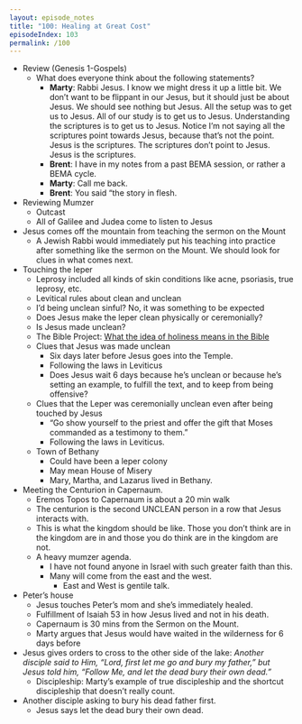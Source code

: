```yaml
---
layout: episode_notes
title: "100: Healing at Great Cost"
episodeIndex: 103
permalink: /100
---
```


- Review (Genesis 1-Gospels)
  - What does everyone think about the following statements?
    - **Marty**: Rabbi Jesus. I know we might dress it up a little bit. We don’t want to be flippant in our Jesus, but it should just be about Jesus. We should see nothing but Jesus. All the setup was to get us to Jesus. All of our study is to get us to Jesus. Understanding the scriptures is to get us to Jesus. Notice I’m not saying all the scriptures point towards Jesus, because that’s not the point. Jesus is the scriptures. The scriptures don’t point to Jesus. Jesus is the scriptures.
    - **Brent**: I have in my notes from a past BEMA session, or rather a BEMA cycle.
    - **Marty**: Call me back.
    - **Brent**: You said “the story in flesh.
- Reviewing Mumzer
  - Outcast
  - All of Galilee and Judea come to listen to Jesus
- Jesus comes off the mountain from teaching the sermon on the Mount
  - A Jewish Rabbi would immediately put his teaching into practice after something like the sermon on the Mount. We should look for clues in what comes next. 
- Touching the leper 
  - Leprosy included all kinds of skin conditions like acne, psoriasis, true leprosy, etc. 
  - Levitical rules about clean and unclean
  - I’d being unclean sinful? No, it was something to be expected
  - Does Jesus make the leper clean physically or ceremonially?
  - Is Jesus made unclean?
  - The Bible Project: [What the idea of holiness means in the Bible](https://youtu.be/l9vn5UvsHvM?si=-eAHcnDtuF97EO_D)
  - Clues that Jesus was made unclean
    - Six days later before Jesus goes into the Temple. 
    - Following the laws in Leviticus
    - Does Jesus wait 6 days because he’s unclean or because he’s setting an example, to fulfill the text, and to keep from being offensive?
  - Clues that the Leper was ceremonially unclean even after being touched by Jesus
    - “Go show yourself to the priest and offer the gift that Moses commanded as a testimony to them.”
    - Following the laws in Leviticus. 
  - Town of Bethany
    - Could have been a leper colony
    - May mean House of Misery
    - Mary, Martha, and Lazarus lived in Bethany. 
- Meeting the Centurion in Capernaum. 
  - Eremos Topos to Capernaum is about a 20 min walk
  - The centurion is the second UNCLEAN person in a row that Jesus interacts with. 
  - This is what the kingdom should be like. Those you don’t think are in the kingdom are in and those you do think are in the kingdom are not.
  - A heavy mumzer agenda.
    - I have not found anyone in Israel with such greater faith than this.
    - Many will come from the east and the west.
      - East and West is gentile talk.
- Peter’s house
  - Jesus touches Peter’s mom and she’s immediately healed. 
  - Fulfillment of Isaiah 53 in how Jesus lived and not in his death. 
  - Capernaum is 30 mins from the Sermon on the Mount.
  - Marty argues that Jesus would have waited in the wilderness for 6 days before 
- Jesus gives orders to cross to the other side of the lake: _Another disciple said to Him, “Lord, first let me go and bury my father,” but Jesus told him, “Follow Me, and let the dead bury their own dead.”_
  - Discipleship: Marty’s example of true discipleship and the shortcut discipleship that doesn’t really count.
- Another disciple asking to bury his dead father first.
  - Jesus says let the dead bury their own dead.
